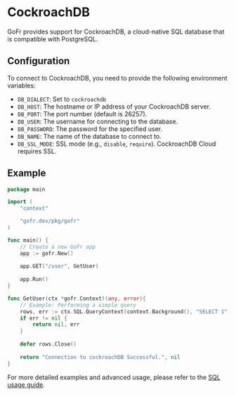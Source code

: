 # CockroachDB

GoFr provides support for CockroachDB, a cloud-native SQL database that is compatible with PostgreSQL.

## Configuration

To connect to CockroachDB, you need to provide the following environment variables:

*   `DB_DIALECT`: Set to `cockroachdb`
*   `DB_HOST`: The hostname or IP address of your CockroachDB server.
*   `DB_PORT`: The port number (default is 26257).
*   `DB_USER`: The username for connecting to the database.
*   `DB_PASSWORD`: The password for the specified user.
*   `DB_NAME`: The name of the database to connect to.
*   `DB_SSL_MODE`: SSL mode (e.g., `disable`, `require`). CockroachDB Cloud requires SSL.

## Example

```go
package main

import (
	"context"

	"gofr.dev/pkg/gofr"
)

func main() {
	// Create a new GoFr app
	app := gofr.New()
	
	app.GET("/user", GetUser)
	
	app.Run()
}

func GetUser(ctx *gofr.Context)(any, error){
	// Example: Performing a simple query
	rows, err := ctx.SQL.QueryContext(context.Background(), "SELECT 1")
	if err != nil {
		return nil, err
	}
	
	defer rows.Close()
	
	return "Connection to cockroachDB Successful.", nil
}
```
For more detailed examples and advanced usage, please refer to the [SQL usage guide](/advanced-guide/dealing-with-sql/).

